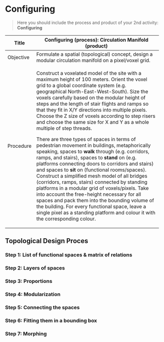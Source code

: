 # Configuring

> Here you should include the process and product of your 2nd activity: **Configuring**

<table><thead><tr class="header"><th>Title</th><th>Configuring (process): Circulation Manifold (product)</th></tr></thead><tbody><tr class="odd"><td>Objective</td><td>Formulate a spatial (topological) concept, design a modular circulation manifold on a pixel/voxel grid.</td></tr><tr class="even"><td>Procedure</td><td><p>Construct a voxelated model of the site with a maximum height of 100 meters. Orient the voxel grid to a global coordinate system (e.g. geographical North-East-West-South). Size the voxels carefully based on the modular height of steps and the length of stair flights and ramps so that they fit in X/Y directions into multiple pixels. Choose the Z size of voxels according to step risers and choose the same size for X and Y as a whole multiple of step threads.</p><p>There are three types of spaces in terms of pedestrian movement in buildings, metaphorically speaking, spaces to <strong>walk</strong> through (e.g. corridors, ramps, and stairs), spaces to <strong>stand</strong> on (e.g. platforms connecting doors to corridors and stairs) and spaces to <strong>sit</strong> on (functional rooms/spaces). Construct a simplified mesh model of all bridges (corridors, ramps, stairs) connected by standing platforms in a modular grid of voxels/pixels. Take into account the free-height necessary for all spaces and pack them into the bounding volume of the building. For every functional space, leave a single pixel as a standing platform and colour it with the corresponding colour.</p></td></tr></tbody></table>

## Topological Design Proces
### Step 1: List of functional spaces & matrix of relations

### Step 2: Layers of spaces

### Step 3: Proportions 

### Step 4: Modularization 

### Step 5: Connecting the spaces

### Step 6: Fitting them in a bounding box

### Step 7: Morphing